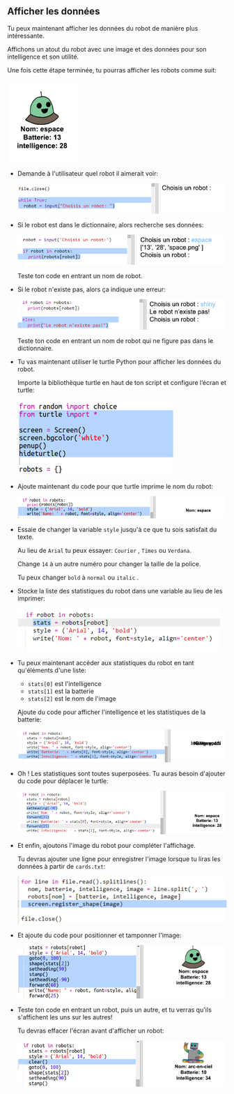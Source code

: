 ## Afficher les données

Tu peux maintenant afficher les données du robot de manière plus intéressante.

Affichons un atout du robot avec une image et des données pour son intelligence et son utilité.

Une fois cette étape terminée, tu pourras afficher les robots comme suit:

![capture d'écran](images/robotrumps-example.png)

+ Demande à l'utilisateur quel robot il aimerait voir:
    
    ![capture d'écran](images/robotrumps-choose.png)

+ Si le robot est dans le dictionnaire, alors recherche ses données:
    
    ![capture d'écran](images/robotrumps-if.png)
    
    Teste ton code en entrant un nom de robot.

+ Si le robot n'existe pas, alors ça indique une erreur:
    
    ![capture d'écran](images/robotrumps-else.png)
    
    Teste ton code en entrant un nom de robot qui ne figure pas dans le dictionnaire.

+ Tu vas maintenant utiliser le turtle Python pour afficher les données du robot.
    
    Importe la bibliothèque turtle en haut de ton script et configure l’écran et turtle:
    
    ![capture d'écran](images/robotrumps-turtle.png)

+ Ajoute maintenant du code pour que turtle imprime le nom du robot:
    
    ![capture d'écran](images/robotrumps-name.png)

+ Essaie de changer la variable `style` jusqu'à ce que tu sois satisfait du texte.
    
    Au lieu de `Arial` tu peux essayer: `Courier` , `Times` ou `Verdana`.
    
    Change `14` à un autre numéro pour changer la taille de la police.
    
    Tu peux changer `bold` à `normal` ou `italic` .

+ Stocke la liste des statistiques du robot dans une variable au lieu de les imprimer:
    
    ![capture d'écran](images/robotrumps-stats.png)

+ Tu peux maintenant accéder aux statistiques du robot en tant qu'éléments d'une liste:
    
    + `stats[0]` est l'intelligence
    + `stats[1]` est la batterie
    + `stats[2]` est le nom de l'image
    
    Ajoute du code pour afficher l'intelligence et les statistiques de la batterie:
    
    ![capture d'écran](images/robotrumps-stats-2.png)

+ Oh ! Les statistiques sont toutes superposées. Tu auras besoin d'ajouter du code pour déplacer le turtle:
    
    ![capture d'écran](images/robotrumps-stats-3.png)

+ Et enfin, ajoutons l'image du robot pour compléter l'affichage.
    
    Tu devras ajouter une ligne pour enregistrer l'image lorsque tu liras les données à partir de `cards.txt`:
    
    ![capture d'écran](images/robotrumps-register.png)

+ Et ajoute du code pour positionner et tamponner l'image:
    
    ![capture d'écran](images/robotrumps-image.png)

+ Teste ton code en entrant un robot, puis un autre, et tu verras qu'ils s'affichent les uns sur les autres!
    
    Tu devras effacer l'écran avant d'afficher un robot:
    
    ![capture d'écran](images/robotrumps-clear.png)